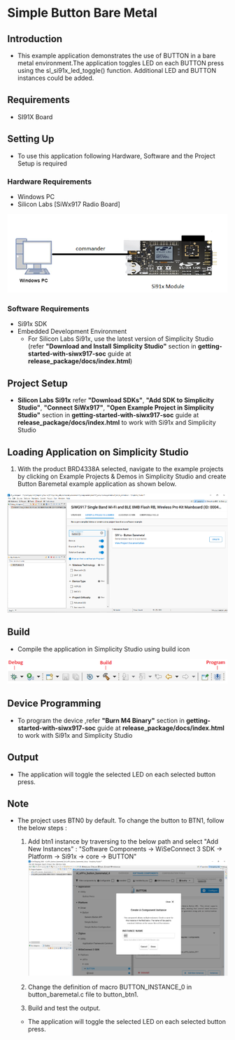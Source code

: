 # Simple Button Bare Metal

## Introduction
- This example application demonstrates the use of BUTTON in a bare metal environment.The application toggles LED on each BUTTON press using the sl_si91x_led_toggle() function. Additional LED and BUTTON instances could be added.

## Requirements
- SI91X Board

## Setting Up 
 - To use this application following Hardware, Software and the Project Setup is required

### Hardware Requirements	
  - Windows PC 
  - Silicon Labs [SiWx917 Radio Board]

  ![Figure: Introduction](resources/readme/image600a.png)

### Software Requirements
  - Si91x SDK
  - Embedded Development Environment
    - For Silicon Labs Si91x, use the latest version of Simplicity Studio (refer **"Download and Install Simplicity Studio"** section in **getting-started-with-siwx917-soc** guide at **release_package/docs/index.html**)
 
## Project Setup
- **Silicon Labs Si91x** refer **"Download SDKs"**, **"Add SDK to Simplicity Studio"**, **"Connect SiWx917"**, **"Open Example Project in Simplicity Studio"** section in **getting-started-with-siwx917-soc** guide at **release_package/docs/index.html** to work with Si91x and Simplicity Studio

## Loading Application on Simplicity Studio

1. With the product BRD4338A selected, navigate to the example projects by clicking on Example Projects & Demos
   in Simplicity Studio and create Button Baremetal example application as shown below.

![Figure: Selecting Example project](resources/readme/image600b.png)

## Build 
- Compile the application in Simplicity Studio using build icon 

![Figure: Build](resources/readme/image600c.png)

## Device Programming
- To program the device ,refer **"Burn M4 Binary"** section in **getting-started-with-siwx917-soc** guide at **release_package/docs/index.html** to work with Si91x and Simplicity Studio

## Output
- The application will toggle the selected LED on each selected button press.

## Note
- The project uses BTN0 by default. To change the button to BTN1, follow the below steps :

  1. Add btn1 instance by traversing to the below path and select "Add New Instances" :
  "Software Components -> WiSeConnect 3 SDK -> Platform -> Si91x -> core -> BUTTON"
![Figure: Adding Button Instance](resources/readme/image600d.png)
  
  2. Change the definition of macro BUTTON_INSTANCE_0 in button_baremetal.c file to button_btn1.
  
  
  3. Build and test the output.
  - The application will toggle the selected LED on each selected button press.